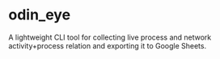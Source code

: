 # odin_eye
A lightweight CLI tool for collecting live process and network activity+process relation and exporting it to Google Sheets.
